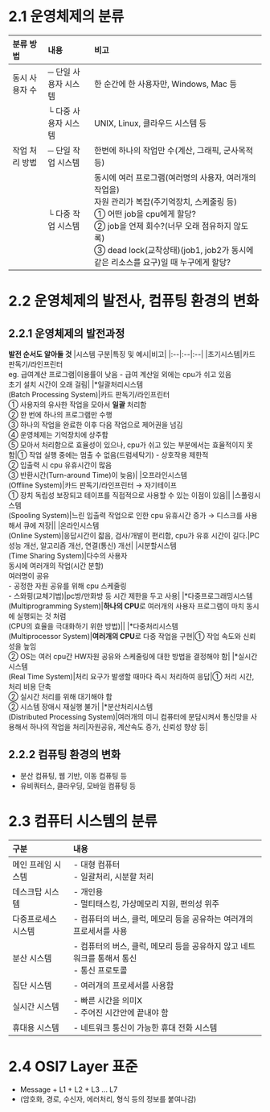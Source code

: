 # 2.1 운영체제의 분류
|분류 방법|내용|비고|
|:--|:--|:--|
|동시 사용자 수|─ 단일 사용자 시스템|한 순간에 한 사용자만, Windows, Mac 등|
||└ 다중 사용자 시스템|UNIX, Linux, 클라우드 시스템 등|
|작업 처리 방법|─ 단일 작업 시스템|한번에 하나의 작업만 수(계산, 그래픽, 군사목적 등)|
||└ 다중 작업 시스템|동시에 여러 프로그램(여러명의 사용자, 여러개의 작업을)<br/>자원 관리가 복잡(주기억장치, 스케줄링 등)<br/>① 어떤 job을 cpu에게 할당?<br/>② job을 언제 회수?(너무 오래 점유하지 않도록)<br/>③ dead lock(교착상태)(job1, job2가 동시에 같은 리소스를 요구)일 때 누구에게 할당?|

# 2.2 운영체제의 발전사, 컴퓨팅 환경의 변화
## 2.2.1 운영체제의 발전과정
**발전 순서도 알아둘 것**
|시스템 구분|특징 및 예시|비고|
|:--|:--|:--|
|초기시스템|카드 판독기/라인프린터<br/>eg. 급여계산 프로그램|이용률이 낮음 - 급여 계산일 외에는 cpu가 쉬고 있음<br/>초기 설치 시간이 오래 걸림|
|*일괄처리시스템<br/>(Batch Processing System)|카드 판독기/라인프린터<br/>① 사용자의 유사한 작업을 모아서 **일괄** 처리함<br/>② 한 번에 하나의 프로그램만 수행<br/>③ 하나의 작업을 완료한 이후 다음 작업으로 제어권을 넘김<br/>④ 운영체제는 기억장치에 상주함<br/>⑤ 모아서 처리함으로 효율성이 있으나, cpu가 쉬고 있는 부분에서는 효율적이지 못함|① 작업 실행 중에는 멈출 수 없음(드럼세탁기) - 상호작용 제한적<br/>② 입출력 시 cpu 유휴시간이 많음<br/>③ 반환시간(Turn-around Time)이 늦음)|
|오프라인시스템<br/>(Offline System)|카드 판독기/라인프린터 → 자기테이프<br/>① 장치 독립성 보장되고 테이프를 직접적으로 사용할 수 있는 이점이 있음||
|스풀링시스템<br/>(Spooling System)|느린 입출력 작업으로 인한 cpu 유휴시간 증가 → 디스크를 사용해서 큐에 저장||
|온라인시스템<br/>(Online System)|응답시간이 잛음, 검사/개발이 편리함, cpu가 유휴 시간이 길다.|PC 성능 개선, 알고리즘 개선, 연결(통신) 개선|
|시분할시스템<br/>(Time Sharing System)|다수의 사용자<br/>동시에 여러개의 작업(시간 분할)<br/>여러명이 공유<br/>- 공정한 자원 공유를 위해 cpu 스케줄링<br/>- 스와핑(교체기법)|pc방/만화방 등 시간 제한을 두고 사용|
|*다중프로그래밍시스템<br/>(Multiprogramming System)|**하나의 CPU**로 여러개의 사용자 프로그램이 마치 동시에 실행되는 것 처럼<br/>(CPU의 효율을 극대화하기 위한 방법)||
|*다중처리시스템<br/>(Multiprocessor System)|**여러개의 CPU**로 다중 작업을 구현|① 작업 속도와 신뢰성을 높임<br/>② OS는 여러 cpu간 HW자원 공유와 스케줄링에 대한 방법을 결정해야 함|
|*실시간시스템<br/>(Real Time System)|처리 요구가 발생할 때마다 즉시 처리하여 응답|① 처리 시간, 처리 비용 단축<br/>② 실시간 처리를 위해 대기해야 함<br/>② 시스템 장애시 재실행 불가|
|*분산처리시스템<br/>(Distributed Processing System)|여러개의 미니 컴퓨터에 분담시켜서 통신망을 사용해서 하나의 작업을 처리|자원공유, 계산속도 증가, 신뢰성 향상 등|

## 2.2.2 컴퓨팅 환경의 변화
- 분산 컴퓨팅, 웹 기반, 이동 컴퓨팅 등
- 유비쿼터스, 클라우딩, 모바일 컴퓨팅 등

# 2.3 컴퓨터 시스템의 분류
|구분|내용|
|:--|:--|
|메인 프레임 시스템|- 대형 컴퓨터<br/>- 일괄처리, 시분할 처리|
|데스크탑 시스템|- 개인용<br/>- 멀티태스킹, 가상메모리 지원, 편의성 위주|
|다중프로세스 시스템|- 컴퓨터의 버스, 클럭, 메모리 등을 공유하는 여러개의 프로세서를 사용|
|분산 시스템|- 컴퓨터의 버스, 클럭, 메모리 등을 공유하지 않고 네트워크를 통해서 통신<br/>- 통신 프로토콜|
|집단 시스템|- 여러개의 프로세서를 사용함|
|실시간 시스템|- 빠른 시간을 의미X<br/>- 주어진 시간안에 끝내야 함|
|휴대용 시스템|- 네트워크 통신이 가능한 휴대 전화 시스템|

# 2.4 OSI7 Layer 표준
- Message + L1 + L2 + L3 ... L7
- (암호화, 경로, 수신자, 에러처리, 형식 등의 정보를 붙여나감)






























